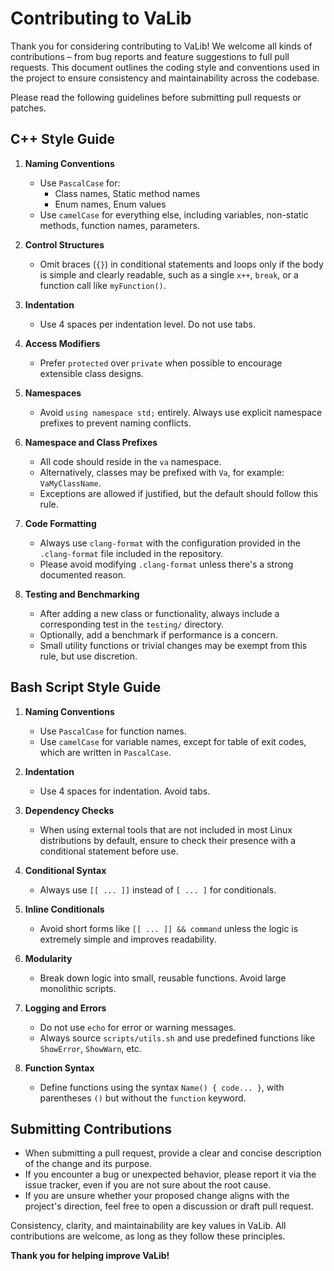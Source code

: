 # Contributing to VaLib
Thank you for considering contributing to VaLib!
We welcome all kinds of contributions – from bug reports and feature suggestions to full pull requests.
This document outlines the coding style and conventions used in the project to ensure consistency and maintainability across the codebase.

Please read the following guidelines before submitting pull requests or patches.

## C++ Style Guide
1. **Naming Conventions**
   - Use `PascalCase` for:
     - Class names, Static method names
     - Enum names, Enum values
   - Use `camelCase` for everything else, including variables, non-static methods, function names, parameters.

2. **Control Structures**
   - Omit braces (`{}`) in conditional statements and loops only if the body is simple and clearly readable, such as a single `x++`, `break`, or a function call like `myFunction()`.

3. **Indentation**
   - Use 4 spaces per indentation level. Do not use tabs.

4. **Access Modifiers**
   - Prefer `protected` over `private` when possible to encourage extensible class designs.

5. **Namespaces**
   - Avoid `using namespace std;` entirely. Always use explicit namespace prefixes to prevent naming conflicts.

6. **Namespace and Class Prefixes**
   - All code should reside in the `va` namespace.
   - Alternatively, classes may be prefixed with `Va`, for example: `VaMyClassName`.
   - Exceptions are allowed if justified, but the default should follow this rule.

7. **Code Formatting**
   - Always use `clang-format` with the configuration provided in the `.clang-format` file included in the repository.
   - Please avoid modifying `.clang-format` unless there's a strong documented reason.

8. **Testing and Benchmarking**
   - After adding a new class or functionality, always include a corresponding test in the `testing/` directory.
   - Optionally, add a benchmark if performance is a concern.
   - Small utility functions or trivial changes may be exempt from this rule, but use discretion.

## Bash Script Style Guide
1. **Naming Conventions**
   - Use `PascalCase` for function names.
   - Use `camelCase` for variable names, except for table of exit codes, which are written in `PascalCase`.

2. **Indentation**
   - Use 4 spaces for indentation. Avoid tabs.

3. **Dependency Checks**
   - When using external tools that are not included in most Linux distributions by default, ensure to check their presence with a conditional statement before use.

4. **Conditional Syntax**
   - Always use `[[ ... ]]` instead of `[ ... ]` for conditionals.

5. **Inline Conditionals**
   - Avoid short forms like `[[ ... ]] && command` unless the logic is extremely simple and improves readability.

6. **Modularity**
   - Break down logic into small, reusable functions. Avoid large monolithic scripts.

7. **Logging and Errors**
   - Do not use `echo` for error or warning messages.
   - Always source `scripts/utils.sh` and use predefined functions like `ShowError`, `ShowWarn`, etc.

8. **Function Syntax**
   - Define functions using the syntax `Name() { code... }`, with parentheses `()` but without the `function` keyword.

## Submitting Contributions
- When submitting a pull request, provide a clear and concise description of the change and its purpose.
- If you encounter a bug or unexpected behavior, please report it via the issue tracker, even if you are not sure about the root cause.
- If you are unsure whether your proposed change aligns with the project's direction, feel free to open a discussion or draft pull request.

Consistency, clarity, and maintainability are key values in VaLib.
All contributions are welcome, as long as they follow these principles.

**Thank you for helping improve VaLib!**